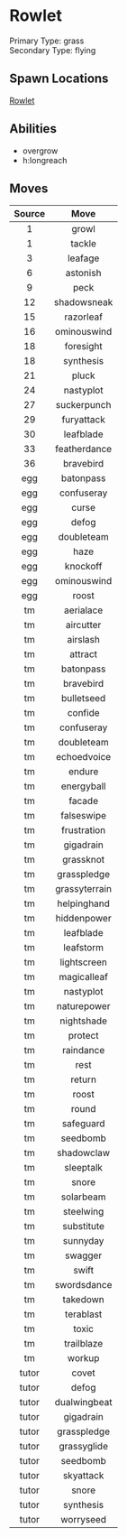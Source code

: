 # Rowlet  
Primary Type: grass  
Secondary Type: flying  
  
## Spawn Locations  
[Rowlet](/data/spawn_presets/rowlet.md)  
  
## Abilities  
  * overgrow
  * h:longreach
  
  
## Moves  
  
| Source | Move |  
|:---:|:---:|  
| 1 | growl |  
| 1 | tackle |  
| 3 | leafage |  
| 6 | astonish |  
| 9 | peck |  
| 12 | shadowsneak |  
| 15 | razorleaf |  
| 16 | ominouswind |  
| 18 | foresight |  
| 18 | synthesis |  
| 21 | pluck |  
| 24 | nastyplot |  
| 27 | suckerpunch |  
| 29 | furyattack |  
| 30 | leafblade |  
| 33 | featherdance |  
| 36 | bravebird |  
| egg | batonpass |  
| egg | confuseray |  
| egg | curse |  
| egg | defog |  
| egg | doubleteam |  
| egg | haze |  
| egg | knockoff |  
| egg | ominouswind |  
| egg | roost |  
| tm | aerialace |  
| tm | aircutter |  
| tm | airslash |  
| tm | attract |  
| tm | batonpass |  
| tm | bravebird |  
| tm | bulletseed |  
| tm | confide |  
| tm | confuseray |  
| tm | doubleteam |  
| tm | echoedvoice |  
| tm | endure |  
| tm | energyball |  
| tm | facade |  
| tm | falseswipe |  
| tm | frustration |  
| tm | gigadrain |  
| tm | grassknot |  
| tm | grasspledge |  
| tm | grassyterrain |  
| tm | helpinghand |  
| tm | hiddenpower |  
| tm | leafblade |  
| tm | leafstorm |  
| tm | lightscreen |  
| tm | magicalleaf |  
| tm | nastyplot |  
| tm | naturepower |  
| tm | nightshade |  
| tm | protect |  
| tm | raindance |  
| tm | rest |  
| tm | return |  
| tm | roost |  
| tm | round |  
| tm | safeguard |  
| tm | seedbomb |  
| tm | shadowclaw |  
| tm | sleeptalk |  
| tm | snore |  
| tm | solarbeam |  
| tm | steelwing |  
| tm | substitute |  
| tm | sunnyday |  
| tm | swagger |  
| tm | swift |  
| tm | swordsdance |  
| tm | takedown |  
| tm | terablast |  
| tm | toxic |  
| tm | trailblaze |  
| tm | workup |  
| tutor | covet |  
| tutor | defog |  
| tutor | dualwingbeat |  
| tutor | gigadrain |  
| tutor | grasspledge |  
| tutor | grassyglide |  
| tutor | seedbomb |  
| tutor | skyattack |  
| tutor | snore |  
| tutor | synthesis |  
| tutor | worryseed |  
  
